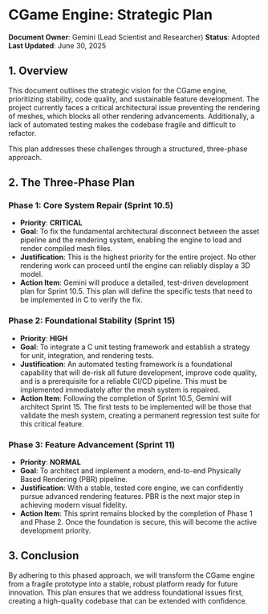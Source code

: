 # CGame Engine: Strategic Plan

**Document Owner**: Gemini (Lead Scientist and Researcher)
**Status**: Adopted
**Last Updated**: June 30, 2025

## 1. Overview

This document outlines the strategic vision for the CGame engine, prioritizing stability, code quality, and sustainable feature development. The project currently faces a critical architectural issue preventing the rendering of meshes, which blocks all other rendering advancements. Additionally, a lack of automated testing makes the codebase fragile and difficult to refactor.

This plan addresses these challenges through a structured, three-phase approach.

## 2. The Three-Phase Plan

### Phase 1: Core System Repair (Sprint 10.5)

*   **Priority**: **CRITICAL**
*   **Goal**: To fix the fundamental architectural disconnect between the asset pipeline and the rendering system, enabling the engine to load and render compiled mesh files.
*   **Justification**: This is the highest priority for the entire project. No other rendering work can proceed until the engine can reliably display a 3D model.
*   **Action Item**: Gemini will produce a detailed, test-driven development plan for Sprint 10.5. This plan will define the specific tests that need to be implemented in C to verify the fix.

### Phase 2: Foundational Stability (Sprint 15)

*   **Priority**: **HIGH**
*   **Goal**: To integrate a C unit testing framework and establish a strategy for unit, integration, and rendering tests.
*   **Justification**: An automated testing framework is a foundational capability that will de-risk all future development, improve code quality, and is a prerequisite for a reliable CI/CD pipeline. This must be implemented immediately after the mesh system is repaired.
*   **Action Item**: Following the completion of Sprint 10.5, Gemini will architect Sprint 15. The first tests to be implemented will be those that validate the mesh system, creating a permanent regression test suite for this critical feature.

### Phase 3: Feature Advancement (Sprint 11)

*   **Priority**: **NORMAL**
*   **Goal**: To architect and implement a modern, end-to-end Physically Based Rendering (PBR) pipeline.
*   **Justification**: With a stable, tested core engine, we can confidently pursue advanced rendering features. PBR is the next major step in achieving modern visual fidelity.
*   **Action Item**: This sprint remains blocked by the completion of Phase 1 and Phase 2. Once the foundation is secure, this will become the active development priority.

## 3. Conclusion

By adhering to this phased approach, we will transform the CGame engine from a fragile prototype into a stable, robust platform ready for future innovation. This plan ensures that we address foundational issues first, creating a high-quality codebase that can be extended with confidence.
